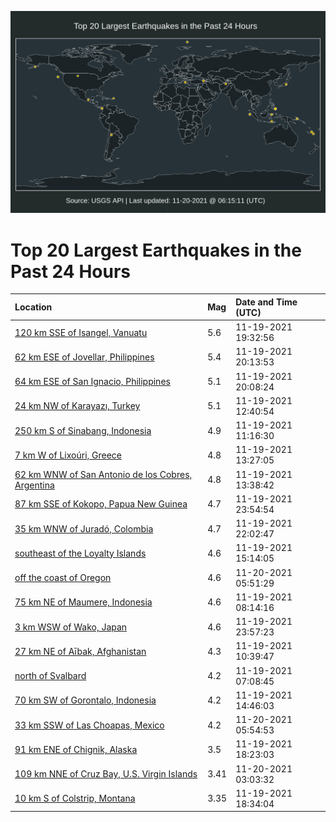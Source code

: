 ![Map](./map.png)

# Top 20 Largest Earthquakes in the Past 24 Hours

| Location | Mag | Date and Time (UTC) |
|:---|:---|:---|
| [120 km SSE of Isangel, Vanuatu](https://earthquake.usgs.gov/earthquakes/eventpage/us7000fvjp) | 5.6 | 11-19-2021 19:32:56 |
| [62 km ESE of Jovellar, Philippines](https://earthquake.usgs.gov/earthquakes/eventpage/us7000fvjz) | 5.4 | 11-19-2021 20:13:53 |
| [64 km ESE of San Ignacio, Philippines](https://earthquake.usgs.gov/earthquakes/eventpage/us7000fvjy) | 5.1 | 11-19-2021 20:08:24 |
| [24 km NW of Karayazı, Turkey](https://earthquake.usgs.gov/earthquakes/eventpage/us7000fvfl) | 5.1 | 11-19-2021 12:40:54 |
| [250 km S of Sinabang, Indonesia](https://earthquake.usgs.gov/earthquakes/eventpage/us7000fvf6) | 4.9 | 11-19-2021 11:16:30 |
| [7 km W of Lixoúri, Greece](https://earthquake.usgs.gov/earthquakes/eventpage/us7000fvfu) | 4.8 | 11-19-2021 13:27:05 |
| [62 km WNW of San Antonio de los Cobres, Argentina](https://earthquake.usgs.gov/earthquakes/eventpage/us7000fvfy) | 4.8 | 11-19-2021 13:38:42 |
| [87 km SSE of Kokopo, Papua New Guinea](https://earthquake.usgs.gov/earthquakes/eventpage/us7000fvm3) | 4.7 | 11-19-2021 23:54:54 |
| [35 km WNW of Juradó, Colombia](https://earthquake.usgs.gov/earthquakes/eventpage/us7000fvl3) | 4.7 | 11-19-2021 22:02:47 |
| [southeast of the Loyalty Islands](https://earthquake.usgs.gov/earthquakes/eventpage/us7000fviz) | 4.6 | 11-19-2021 15:14:05 |
| [off the coast of Oregon](https://earthquake.usgs.gov/earthquakes/eventpage/us7000fvnr) | 4.6 | 11-20-2021 05:51:29 |
| [75 km NE of Maumere, Indonesia](https://earthquake.usgs.gov/earthquakes/eventpage/us7000fvea) | 4.6 | 11-19-2021 08:14:16 |
| [3 km WSW of Wako, Japan](https://earthquake.usgs.gov/earthquakes/eventpage/us7000fvlx) | 4.6 | 11-19-2021 23:57:23 |
| [27 km NE of Aībak, Afghanistan](https://earthquake.usgs.gov/earthquakes/eventpage/us7000fvez) | 4.3 | 11-19-2021 10:39:47 |
| [north of Svalbard](https://earthquake.usgs.gov/earthquakes/eventpage/us7000fvdx) | 4.2 | 11-19-2021 07:08:45 |
| [70 km SW of Gorontalo, Indonesia](https://earthquake.usgs.gov/earthquakes/eventpage/us7000fvg7) | 4.2 | 11-19-2021 14:46:03 |
| [33 km SSW of Las Choapas, Mexico](https://earthquake.usgs.gov/earthquakes/eventpage/us7000fvnt) | 4.2 | 11-20-2021 05:54:53 |
| [91 km ENE of Chignik, Alaska](https://earthquake.usgs.gov/earthquakes/eventpage/ak021euhfu8l) | 3.5 | 11-19-2021 18:23:03 |
| [109 km NNE of Cruz Bay, U.S. Virgin Islands](https://earthquake.usgs.gov/earthquakes/eventpage/pr2021324001) | 3.41 | 11-20-2021 03:03:32 |
| [10 km S of Colstrip, Montana](https://earthquake.usgs.gov/earthquakes/eventpage/mb80531069) | 3.35 | 11-19-2021 18:34:04 |
